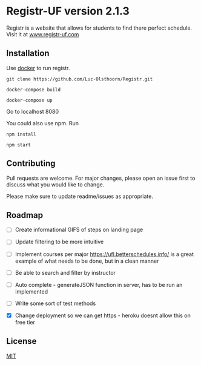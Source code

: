 # Registr-UF version 2.1.3

Registr is a website that allows for students to find there perfect schedule. Visit it at www.registr-uf.com

## Installation

Use [docker](https://docs.docker.com/install/) to run registr.

```
git clone https://github.com/Luc-Olsthoorn/Registr.git
```
```
docker-compose build
```
```
docker-compose up
```
Go to localhost 8080

You could also use npm. Run

```
npm install
```

```
npm start
```


## Contributing
Pull requests are welcome. For major changes, please open an issue first to discuss what you would like to change.

Please make sure to update readme/issues as appropriate.

## Roadmap

  - [ ] Create informational GIFS of steps on landing page

  - [ ] Update filtering to be more intuitive

  - [ ] Implement courses per major
      https://ufl.betterschedules.info/ is a great example of what needs to be done, but in a clean manner

  - [ ] Be able to search and filter by instructor

  - [ ] Auto complete - generateJSON function in server, has to be run an implemented

  - [ ] Write some sort of test methods

  - [x] Change deployment so we can get https - heroku doesnt allow this on free tier




## License
[MIT](https://choosealicense.com/licenses/mit/)
